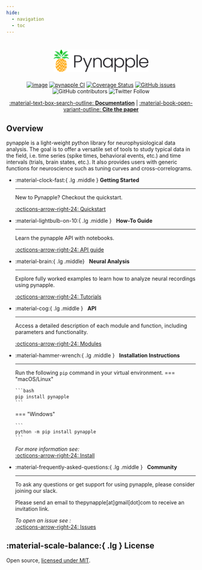 ```yaml
---
hide:
  - navigation
  - toc
---
```


# <div style="text-align: center;"> <img src="images/Pynapple_logo_final.svg" width="50%" alt="Pynapple logo."> </div>


<div style="text-align: center;" markdown>
   
[![image](https://img.shields.io/pypi/v/pynapple.svg)](https://pypi.python.org/pypi/pynapple)
[![pynapple CI](https://github.com/pynapple-org/pynapple/actions/workflows/main.yml/badge.svg)](https://github.com/pynapple-org/pynapple/actions/workflows/main.yml)
[![Coverage Status](https://coveralls.io/repos/github/pynapple-org/pynapple/badge.svg?branch=main)](https://coveralls.io/github/pynapple-org/pynapple?branch=main)
[![GitHub issues](https://img.shields.io/github/issues/pynapple-org/pynapple)](https://github.com/pynapple-org/pynapple/issues)
![GitHub contributors](https://img.shields.io/github/contributors/pynapple-org/pynapple)
![Twitter Follow](https://img.shields.io/twitter/follow/thepynapple?style=social)

[:material-text-box-search-outline: __Documentation__](https://pynapple.org) |
[:material-book-open-variant-outline: __Cite the paper__](https://elifesciences.org/reviewed-preprints/85786)

</div>



## __Overview__


pynapple is a light-weight python library for neurophysiological data analysis. The goal is to offer a versatile set of tools to study typical data in the field, i.e. time series (spike times, behavioral events, etc.) and time intervals (trials, brain states, etc.). It also provides users with generic functions for neuroscience such as tuning curves and cross-correlograms.


<div class="grid cards" markdown>

-   :material-clock-fast:{ .lg .middle } __Getting Started__

      ---

      New to Pynapple? Checkout the quickstart.

      [:octicons-arrow-right-24: Quickstart](quickstart)

-   :material-lightbulb-on-10:{ .lg .middle } &nbsp; __How-To Guide__

    ---

    Learn the pynapple API with notebooks.

    [:octicons-arrow-right-24: API guide](https://pynapple.org/generated/api_guide/)

-   :material-brain:{ .lg .middle} &nbsp;  __Neural Analysis__

    ---

    Explore fully worked examples to learn how to analyze neural recordings using pynapple.
    
    [:octicons-arrow-right-24: Tutorials](https://pynapple.org/generated/examples/)

-   :material-cog:{ .lg .middle } &nbsp; __API__

    ---

    Access a detailed description of each module and function, including parameters and functionality. 

    [:octicons-arrow-right-24: Modules](https://pynapple.org/reference/)

-   :material-hammer-wrench:{ .lg .middle } &nbsp; __Installation Instructions__ 

    ---
    
    Run the following `pip` command in your virtual environment.
    === "macOS/Linux"

        ```bash
        pip install pynapple
        ```

    === "Windows"
    
        ```
        python -m pip install pynapple
        ```
    
    *For more information see:*<br>
    [:octicons-arrow-right-24: Install](installation)

-   :material-frequently-asked-questions:{ .lg .middle } &nbsp; __Community__

    ---

    To ask any questions or get support for using pynapple, please consider joining our slack. 

    Please send an email to thepynapple[at]gmail[dot]com to receive an invitation link.

    *To open an issue see :*<br>
    [:octicons-arrow-right-24: Issues](https://github.com/pynapple-org/pynapple/issues)

</div>



## :material-scale-balance:{ .lg } License

Open source, [licensed under MIT](https://github.com/pynapple-org/pynapple/blob/main/LICENSE).

